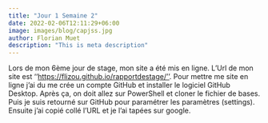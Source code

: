 ```yaml
---
title: "Jour 1 Semaine 2"
date: 2022-02-06T12:11:29+06:00
image: images/blog/capjss.jpg
author: Florian Muet
description: "This is meta description"
---
```

Lors de mon 6ème jour de stage, mon site a été mis en ligne. L’Url de mon site est ‘‘https://flizou.github.io/rapportdestage/’’. Pour mettre me site en ligne j’ai du me crée un compte GitHub et installer le logiciel GitHub Desktop. Après ça, on doit allez sur PowerShell et cloner le fichier de bases. Puis je suis retourné sur GitHub pour paramétrer les paramètres (settings). Ensuite j’ai copié collé l’URL et je l’ai tapées sur google.